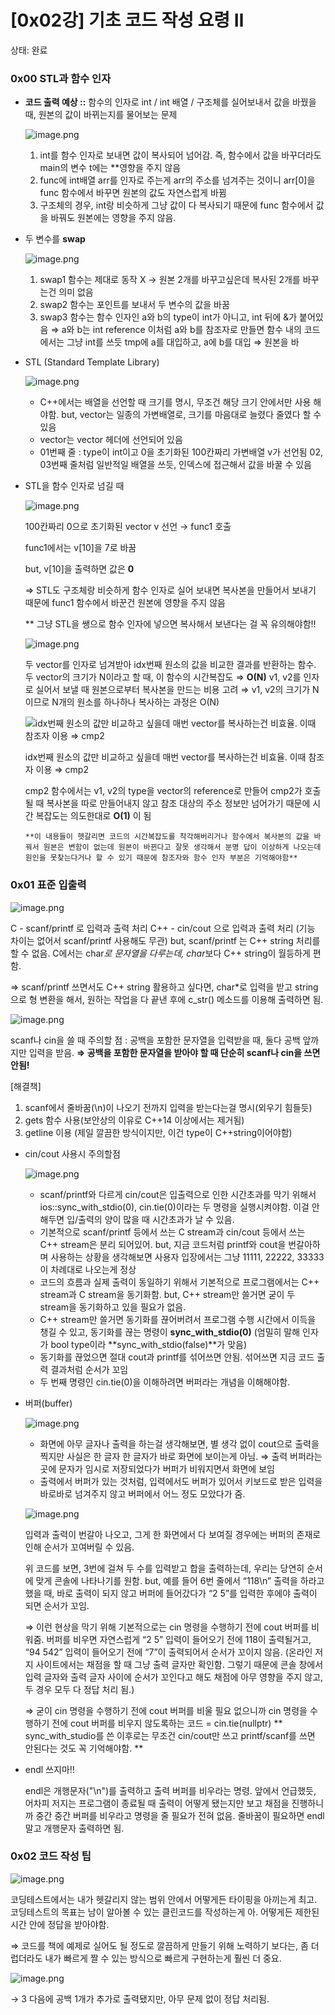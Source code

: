 # [0x02강] 기초 코드 작성 요령 Ⅱ

상태: 완료

### 0x00 STL과 함수 인자

- **코드 출력 예상 ::** 함수의 인자로 int / int 배열 / 구조체를 실어보내서 값을 바꿨을 때, 원본의 값이 바뀌는지를 물어보는 문제
    
    ![image.png](%5B0x02%EA%B0%95%5D%20%EA%B8%B0%EC%B4%88%20%EC%BD%94%EB%93%9C%20%EC%9E%91%EC%84%B1%20%EC%9A%94%EB%A0%B9%20%E2%85%A1%202535bd40159b8057abe2e972042d67cb/image.png)
    
    1. int를 함수 인자로 보내면 값이 복사되어 넘어감. 즉, 함수에서 값을 바꾸더라도 main의 변수 t에는 **영향을 주지 않음
    2. func에 int배열 arr를 인자로 주는게 arr의 주소를 넘겨주는 것이니 arr[0]을 func 함수에서 바꾸면 원본의 값도 자연스럽게 바뀜
    3. 구조체의 경우, int랑 비슷하게 그냥 값이 다 복사되기 때문에 func 함수에서 값을 바꿔도 원본에는 영향을 주지 않음. 
- 두 변수를 **swap**
    
    ![image.png](%5B0x02%EA%B0%95%5D%20%EA%B8%B0%EC%B4%88%20%EC%BD%94%EB%93%9C%20%EC%9E%91%EC%84%B1%20%EC%9A%94%EB%A0%B9%20%E2%85%A1%202535bd40159b8057abe2e972042d67cb/image%201.png)
    
    1. swap1 함수는 제대로 동작 X → 원본 2개를 바꾸고싶은데 복사된 2개를 바꾸는건 의미 없음
    2. swap2 함수는 포인트를 보내서 두 변수의 값을 바꿈
    3. swap3 함수는 함수 인자인 a와 b의 type이 int가 아니고, int 뒤에 &가 붙어있음 ⇒ a와 b는 int reference
    이처럼 a와 b를 참조자로 만들면 함수 내의 코드에서는 그냥 int를 쓰듯 tmp에 a를 대입하고, a에 b를 대입 ⇒ 원본을 바
- STL (Standard Template Library)
    
    ![image.png](%5B0x02%EA%B0%95%5D%20%EA%B8%B0%EC%B4%88%20%EC%BD%94%EB%93%9C%20%EC%9E%91%EC%84%B1%20%EC%9A%94%EB%A0%B9%20%E2%85%A1%202535bd40159b8057abe2e972042d67cb/image%202.png)
    
    - C++에서는 배열을 선언할 때 크기를 명시, 무조건 해당 크기 안에서만 사용 해야함. but, vector는 일종의 가변배열로, 크기를 마음대로 늘렸다 줄였다 할 수 있음
    - vector는 vector 헤더에 선언되어 있음
    - 01번째 줄 : type이 int이고 0을 초기화된 100칸짜리 가변배열 v가 선언됨
    02, 03번째 줄처럼 일반적일 배열을 쓰듯, 인덱스에 접근해서 값을 바꿀 수 있음
- STL을 함수 인자로 넘길 때
    
    ![image.png](%5B0x02%EA%B0%95%5D%20%EA%B8%B0%EC%B4%88%20%EC%BD%94%EB%93%9C%20%EC%9E%91%EC%84%B1%20%EC%9A%94%EB%A0%B9%20%E2%85%A1%202535bd40159b8057abe2e972042d67cb/image%203.png)
    
    100칸짜리 0으로 초기화된 vector v 선언 → func1 호출
    
    func1에서는 v[10]을 7로 바꿈
    
    but, v[10]을 출력하면 값은 **0**
    
    ⇒ STL도 구조체랑 비슷하게 함수 인자로 실어 보내면 복사본을 만들어서 보내기 때문에 func1 함수에서 바꾼건 원본에 영향을 주지 않음
    
    ** 그냥 STL을 쌩으로 함수 인자에 넣으면 복사해서 보낸다는 걸 꼭 유의해야함!!
    
    ![image.png](%5B0x02%EA%B0%95%5D%20%EA%B8%B0%EC%B4%88%20%EC%BD%94%EB%93%9C%20%EC%9E%91%EC%84%B1%20%EC%9A%94%EB%A0%B9%20%E2%85%A1%202535bd40159b8057abe2e972042d67cb/a6b9f0aa-276c-44b2-a99e-c5705b41b158.png)
    
    두 vector를 인자로 넘겨받아 idx번째 원소의 값을 비교한 결과를 반환하는 함수. 두 vector의 크기가 N이라고 할 때, 이 함수의 시간복잡도 ⇒ **O(N)**
    v1, v2를 인자로 실어서 보낼 때 원본으로부터 복사본을 만드는 비용 고려 ⇒ v1, v2의 크기가 N 이므로 N개의 원소를 하나하나 복사하는 과정은 O(N)
    
    ![idx번째 원소의 값만 비교하고 싶을데 매번 vector를 복사하는건 비효율. 이때 참조자 이용 ⇒ cmp2](%5B0x02%EA%B0%95%5D%20%EA%B8%B0%EC%B4%88%20%EC%BD%94%EB%93%9C%20%EC%9E%91%EC%84%B1%20%EC%9A%94%EB%A0%B9%20%E2%85%A1%202535bd40159b8057abe2e972042d67cb/5c8e9f31-da1e-4bc1-896d-f686563584ef.png)
    
    idx번째 원소의 값만 비교하고 싶을데 매번 vector를 복사하는건 비효율. 이때 참조자 이용 ⇒ cmp2
    
    cmp2 함수에서는 v1, v2의 type을 vector의 reference로 만들어 cmp2가 호출될 때 복사본을 따로 만들어내지 않고 참조 대상의 주소 정보만 넘어가기 때문에 시간 복잡도는 의도한대로 **O(1)** 이 됨
    
    `**이 내용들이 헷갈리면 코드의 시간복잡도를 착각해버리거나 함수에서 복사본의 값을 바꿔서 원본은 변함이 없는데 원본이 바뀐다고 잘못 생각해서 분명 답이 이상하게 나오는데 원인을 못찾는다거나 할 수 있기 때문에 참조자와 함수 인자 부분은 기억해야함**`
    

### 0x01 표준 입출력

![image.png](%5B0x02%EA%B0%95%5D%20%EA%B8%B0%EC%B4%88%20%EC%BD%94%EB%93%9C%20%EC%9E%91%EC%84%B1%20%EC%9A%94%EB%A0%B9%20%E2%85%A1%202535bd40159b8057abe2e972042d67cb/image%204.png)

C - scanf/printf 로 입력과 출력 처리
C++ - cin/cout 으로 입력과 출력 처리 (기능 차이는 없어서 scanf/printf 사용해도 무관)
but, scanf/printf 는 C++ string 처리를 할 수 없음. C에서는 char*로 문자열을 다루는데, char*보다 C++ string이 월등하게 편함. 

⇒ scanf/printf 쓰면서도 C++ string 활용하고 싶다면, char*로  입력을 받고 string으로 형 변환을 해서, 원하는 작업을 다 끝낸 후에 c_str() 메소드를 이용해 출력하면 됨. 

![image.png](%5B0x02%EA%B0%95%5D%20%EA%B8%B0%EC%B4%88%20%EC%BD%94%EB%93%9C%20%EC%9E%91%EC%84%B1%20%EC%9A%94%EB%A0%B9%20%E2%85%A1%202535bd40159b8057abe2e972042d67cb/image%205.png)

scanf나 cin을 쓸 때 주의할 점 :  공백을 포함한 문자열을 입력받을 때, 둘다 공백 앞까지만 입력을 받음. 
**⇒ 공백을 포함한 문자열을 받아야 할 때 단순히 scanf나 cin을 쓰면 안됨!**

[해결책]

1. scanf에서 줄바꿈(\n)이 나오기 전까지 입력을 받는다는걸 명시(외우기 힘들듯)
2. gets 함수 사용(보안상의 이유로 C++14 이상에서는 제거됨)
3. getline 이용 (제일 깔끔한 방식이지만, 이건 type이 C++string이어야함)
- cin/cout 사용시  주의할점
    
    ![image.png](%5B0x02%EA%B0%95%5D%20%EA%B8%B0%EC%B4%88%20%EC%BD%94%EB%93%9C%20%EC%9E%91%EC%84%B1%20%EC%9A%94%EB%A0%B9%20%E2%85%A1%202535bd40159b8057abe2e972042d67cb/5a9e579e-24d0-4416-8071-4d6cf35a3e30.png)
    
    - scanf/printf와 다르게 cin/cout은 입출력으로 인한 시간초과를 막기 위해서 ios::sync_with_stdio(0), cin.tie(0)이라는 두 명령을 실행시켜야함. 이걸 안해두면 입/출력의 양이 많을 때 시간초과가 날 수 있음.
    - 기본적으로 scanf/printf 등에서 쓰는 C stream과 cin/cout 등에서 쓰는 C++ stream은 분리 되어있어. but, 지금 코드처럼 printf와 cout을 번갈아하며 사용하는 상황을 생각해보면 사용자 입장에서는 그냥 11111, 22222, 33333이 차례대로 나오는게 정상
    - 코드의 흐름과 실제 출력이 동일하기 위해서 기본적으로 프로그램에서는 C++ stream과 C stream을 동기화함.  but,  C++ stream만 쓸거면 굳이 두 stream을 동기화하고 있을 필요가 없음.
    - C++ stream만 쓸거면 동기화를 끊어버려서 프로그램 수행 시간에서 이득을 챙길 수 있고, 동기화를 끊는 명령이 **sync_with_stdio(0)** (엄밀히 말해 인자가 bool type이라 **sync_with_stdio(false)**가 맞음)
    - 동기화를 끊었으면 절대 cout과 printf를 섞어쓰면 안됨. 섞어쓰면 지금 코드 출력 결과처럼 순서가 꼬임
    - 두 번째 명령인 cin.tie(0)을 이해하려면 버퍼라는 개념을 이해해야함.
- 버퍼(buffer)
    
    ![image.png](%5B0x02%EA%B0%95%5D%20%EA%B8%B0%EC%B4%88%20%EC%BD%94%EB%93%9C%20%EC%9E%91%EC%84%B1%20%EC%9A%94%EB%A0%B9%20%E2%85%A1%202535bd40159b8057abe2e972042d67cb/image%206.png)
    
    - 화면에 아무 글자나 출력을 하는걸 생각해보면, 별 생각 없이 cout으로 출력을 찍지만 사실은 한 글자 한 글자가 바로 화면에 보이는게 아님. ⇒ 출력 버퍼라는 곳에 문자가 임시로 저장되었다가 버퍼가 비워지면서 화면에 보임
    - 출력에서 버퍼가 있는 것처럼, 입력에서도 버퍼가 있어서 키보드로 받은 입력을 바로바로 넘겨주지 않고 버퍼에서 어느 정도 모았다가 줌.
    
    ![image.png](%5B0x02%EA%B0%95%5D%20%EA%B8%B0%EC%B4%88%20%EC%BD%94%EB%93%9C%20%EC%9E%91%EC%84%B1%20%EC%9A%94%EB%A0%B9%20%E2%85%A1%202535bd40159b8057abe2e972042d67cb/image%207.png)
    
    입력과 출력이 번갈아 나오고, 그게 한 화면에서 다 보여질 경우에는 버퍼의 존재로 인해 순서가 꼬여버릴 수 있음.
    
    위 코드를 보면, 3번에 걸쳐 두 수를 입력받고 합을 출력하는데, 우리는 당연히 순서에 맞게 콘솔에 나타나기를 원함. but, 예를 들어 6번 줄에서 “118\n” 출력을 하라고 했을 때, 바로 출력이 되지 않고 버퍼에 들어갔다가 “2 5”를 입력한 후에야 출력이 되면 순서가 꼬임.
    
    ⇒ 이런 현상을 막기 위해 기본적으로는 cin 명령을 수행하기 전에 cout 버퍼를 비워줌. 버퍼를 비우면 자연스럽게 “2 5” 입력이 들어오기 전에 118이 출력될거고, “94 542” 입력이 들어오기 전에 “7”이 출력되어서 순서가 꼬이지 않음. (온라인 저지 사이트에서는 채점을 할 때 그냥 출력 글자만 확인함. 그렇기 때문에 콘솔 창에서 입력 글자와 출력 글자 사이에 순서가 꼬인다고 해도 채점에 아무 영향을 주지 않고, 두 경우 모두 다 정답 처리 됨.)
    
    ⇒ 굳이 cin 명령을 수행하기 전에 cout 버퍼를 비울 필요 없으니까 cin 명령을 수행하기 전에 cout 버퍼를 비우지 않도록하는 코드
    = cin.tie(nullptr)
    ** sync_with_studio를 쓴 이후로는 무조건 cin/cout만 쓰고 printf/scanf를 쓰면 안된다는 것도 꼭 기억해야함. **
    
- endl 쓰지마!!
    
    endl은 개행문자("\n")를 출력하고 출력 버퍼를 비우라는 명령. 앞에서 언급했듯, 어차피 저지는 프로그램이 종료될 때 출력이 어떻게 됐는지만 보고 채점을 진행하니까 중간 중간 버퍼를 비우라고 명령을 줄 필요가 전혀 없음. 줄바꿈이 필요하면 endl 말고 개행문자 출력하면 됨. 
    

### 0x02 코드 작성 팁

![image.png](%5B0x02%EA%B0%95%5D%20%EA%B8%B0%EC%B4%88%20%EC%BD%94%EB%93%9C%20%EC%9E%91%EC%84%B1%20%EC%9A%94%EB%A0%B9%20%E2%85%A1%202535bd40159b8057abe2e972042d67cb/image%208.png)

코딩테스트에서는 내가 헷갈리지 않는 범위 안에서 어떻게든 타이핑을 아끼는게 최고. 코딩테스트의 목표는 남이 알아볼 수 있는 클린코드를 작성하는게 아. 어떻게든 제한된 시간 안에 정답을 받아야함. 

⇒ 코드를 책에 예제로 실어도 될 정도로 깔끔하게 만들기 위해 노력하기 보다는, 좀 더럽더라도 내가 빠르게 짤 수 있는 방식으로 빠르게 구현하는게 훨씬 더 중요.

![image.png](%5B0x02%EA%B0%95%5D%20%EA%B8%B0%EC%B4%88%20%EC%BD%94%EB%93%9C%20%EC%9E%91%EC%84%B1%20%EC%9A%94%EB%A0%B9%20%E2%85%A1%202535bd40159b8057abe2e972042d67cb/de268ebb-b271-4885-9277-ffd6412fd992.png)

→ 3 다음에 공백 1개가 추가로 출력됐지만, 아무 문제 없이 정답 처리됨.